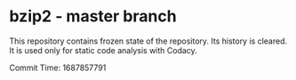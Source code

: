 # bzip2 - master branch

This repository contains frozen state of the repository.
Its history is cleared. It is used only for static code
analysis with Codacy.

Commit Time: 1687857791
